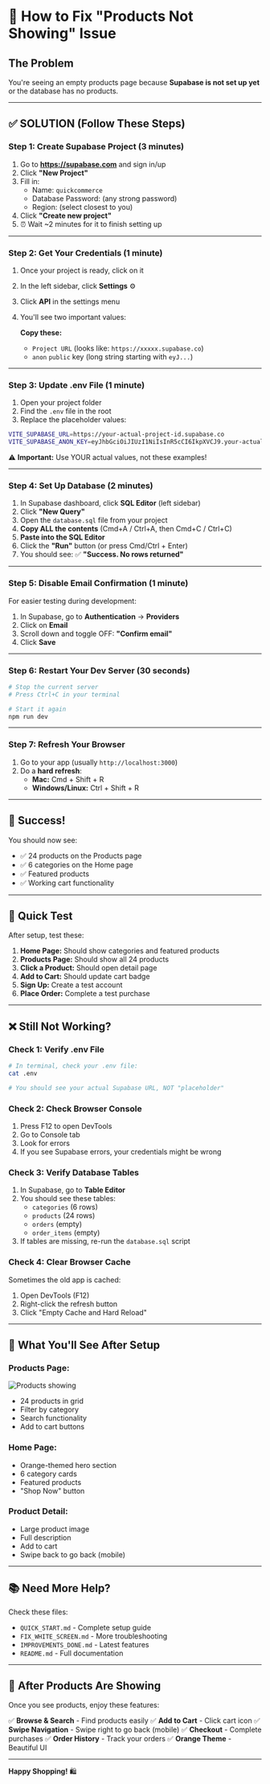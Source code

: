 # 🔧 How to Fix "Products Not Showing" Issue

## The Problem

You're seeing an empty products page because **Supabase is not set up yet** or the database has no products.

---

## ✅ SOLUTION (Follow These Steps)

### Step 1: Create Supabase Project (3 minutes)

1. Go to **https://supabase.com** and sign in/up
2. Click **"New Project"**
3. Fill in:
   - Name: `quickcommerce`
   - Database Password: (any strong password)
   - Region: (select closest to you)
4. Click **"Create new project"**
5. ⏰ Wait ~2 minutes for it to finish setting up

---

### Step 2: Get Your Credentials (1 minute)

1. Once your project is ready, click on it
2. In the left sidebar, click **Settings** ⚙️
3. Click **API** in the settings menu
4. You'll see two important values:

   **Copy these:**
   - `Project URL` (looks like: `https://xxxxx.supabase.co`)
   - `anon` `public` key (long string starting with `eyJ...`)

---

### Step 3: Update .env File (1 minute)

1. Open your project folder
2. Find the `.env` file in the root
3. Replace the placeholder values:

```bash
VITE_SUPABASE_URL=https://your-actual-project-id.supabase.co
VITE_SUPABASE_ANON_KEY=eyJhbGciOiJIUzI1NiIsInR5cCI6IkpXVCJ9.your-actual-key-here
```

⚠️ **Important:** Use YOUR actual values, not these examples!

---

### Step 4: Set Up Database (2 minutes)

1. In Supabase dashboard, click **SQL Editor** (left sidebar)
2. Click **"New Query"**
3. Open the `database.sql` file from your project
4. **Copy ALL the contents** (Cmd+A / Ctrl+A, then Cmd+C / Ctrl+C)
5. **Paste into the SQL Editor**
6. Click the **"Run"** button (or press Cmd/Ctrl + Enter)
7. You should see: ✅ **"Success. No rows returned"**

---

### Step 5: Disable Email Confirmation (1 minute)

For easier testing during development:

1. In Supabase, go to **Authentication** → **Providers**
2. Click on **Email**
3. Scroll down and toggle OFF: **"Confirm email"**
4. Click **Save**

---

### Step 6: Restart Your Dev Server (30 seconds)

```bash
# Stop the current server
# Press Ctrl+C in your terminal

# Start it again
npm run dev
```

---

### Step 7: Refresh Your Browser

1. Go to your app (usually `http://localhost:3000`)
2. Do a **hard refresh**:
   - **Mac:** Cmd + Shift + R
   - **Windows/Linux:** Ctrl + Shift + R

---

## 🎉 Success!

You should now see:
- ✅ 24 products on the Products page
- ✅ 6 categories on the Home page
- ✅ Featured products
- ✅ Working cart functionality

---

## 🧪 Quick Test

After setup, test these:

1. **Home Page:** Should show categories and featured products
2. **Products Page:** Should show all 24 products
3. **Click a Product:** Should open detail page
4. **Add to Cart:** Should update cart badge
5. **Sign Up:** Create a test account
6. **Place Order:** Complete a test purchase

---

## ❌ Still Not Working?

### Check 1: Verify .env File

```bash
# In terminal, check your .env file:
cat .env

# You should see your actual Supabase URL, NOT "placeholder"
```

### Check 2: Check Browser Console

1. Press F12 to open DevTools
2. Go to Console tab
3. Look for errors
4. If you see Supabase errors, your credentials might be wrong

### Check 3: Verify Database Tables

1. In Supabase, go to **Table Editor**
2. You should see these tables:
   - `categories` (6 rows)
   - `products` (24 rows)
   - `orders` (empty)
   - `order_items` (empty)
3. If tables are missing, re-run the `database.sql` script

### Check 4: Clear Browser Cache

Sometimes the old app is cached:
1. Open DevTools (F12)
2. Right-click the refresh button
3. Click "Empty Cache and Hard Reload"

---

## 🎯 What You'll See After Setup

### Products Page:
![Products showing](screenshot)
- 24 products in grid
- Filter by category
- Search functionality
- Add to cart buttons

### Home Page:
- Orange-themed hero section
- 6 category cards
- Featured products
- "Shop Now" button

### Product Detail:
- Large product image
- Full description
- Add to cart
- Swipe back to go back (mobile)

---

## 📚 Need More Help?

Check these files:
- `QUICK_START.md` - Complete setup guide
- `FIX_WHITE_SCREEN.md` - More troubleshooting
- `IMPROVEMENTS_DONE.md` - Latest features
- `README.md` - Full documentation

---

## 🚀 After Products Are Showing

Once you see products, enjoy these features:

✅ **Browse & Search** - Find products easily
✅ **Add to Cart** - Click cart icon
✅ **Swipe Navigation** - Swipe right to go back (mobile)
✅ **Checkout** - Complete purchases
✅ **Order History** - Track your orders
✅ **Orange Theme** - Beautiful UI

---

**Happy Shopping!** 🛍️

